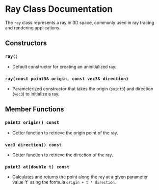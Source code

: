 # Ray Class Documentation

The `ray` class represents a ray in 3D space, commonly used in ray tracing and rendering applications.

## Constructors

### `ray()`
- Default constructor for creating an uninitialized ray.

### `ray(const point3& origin, const vec3& direction)`
- Parameterized constructor that takes the origin (`point3`) and direction (`vec3`) to initialize a ray.

## Member Functions

### `point3 origin() const`
- Getter function to retrieve the origin point of the ray.

### `vec3 direction() const`
- Getter function to retrieve the direction of the ray.

### `point3 at(double t) const`
- Calculates and returns the point along the ray at a given parameter value 't' using the formula `origin + t * direction`.